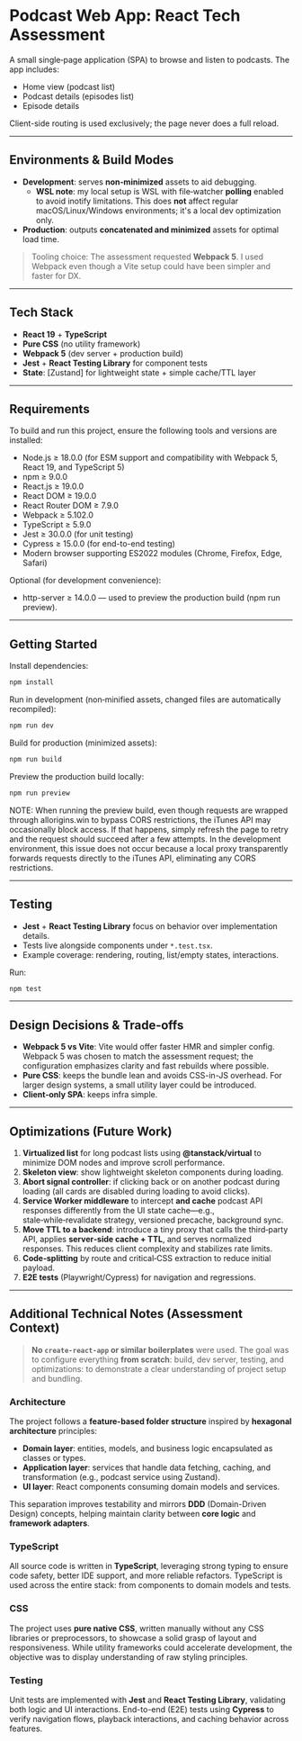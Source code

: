 # Podcast Web App: React Tech Assessment

A small single‑page application (SPA) to browse and listen to podcasts. The app includes:
- Home view (podcast list)
- Podcast details (episodes list)
- Episode details

Client-side routing is used exclusively; the page never does a full reload.

---

## Environments & Build Modes

- **Development**: serves **non‑minimized** assets to aid debugging.
  - **WSL note**: my local setup is WSL with file‑watcher **polling** enabled to avoid inotify limitations. This does **not** affect regular macOS/Linux/Windows environments; it's a local dev optimization only.
- **Production**: outputs **concatenated and minimized** assets for optimal load time.

> Tooling choice: The assessment requested **Webpack 5**. I used Webpack even though a Vite setup could have been simpler and faster for DX.

---

## Tech Stack

- **React 19** + **TypeScript**
- **Pure CSS** (no utility framework)
- **Webpack 5** (dev server + production build)
- **Jest** + **React Testing Library** for component tests
- **State**: [Zustand] for lightweight state + simple cache/TTL layer

---

## Requirements

To build and run this project, ensure the following tools and versions are installed:

- Node.js ≥ 18.0.0 (for ESM support and compatibility with Webpack 5, React 19, and TypeScript 5)
- npm ≥ 9.0.0
- React.js ≥ 19.0.0
- React DOM ≥ 19.0.0
- React Router DOM ≥ 7.9.0
- Webpack ≥ 5.102.0
- TypeScript ≥ 5.9.0
- Jest ≥ 30.0.0 (for unit testing)
- Cypress ≥ 15.0.0 (for end-to-end testing)
- Modern browser supporting ES2022 modules (Chrome, Firefox, Edge, Safari)

Optional (for development convenience):
- http-server ≥ 14.0.0 — used to preview the production build (npm run preview).

---

## Getting Started

Install dependencies:
```bash
npm install
```

Run in development (non‑minified assets, changed files are automatically recompiled):
```bash
npm run dev
```

Build for production (minimized assets):
```bash
npm run build
```

Preview the production build locally:
```bash
npm run preview
```

NOTE: When running the preview build, even though requests are wrapped through allorigins.win to bypass CORS restrictions, the iTunes API may occasionally block access.
If that happens, simply refresh the page to retry and the request should succeed after a few attempts.
In the development environment, this issue does not occur because a local proxy transparently forwards requests directly to the iTunes API, eliminating any CORS restrictions.

---

## Testing

- **Jest** + **React Testing Library** focus on behavior over implementation details.
- Tests live alongside components under `*.test.tsx`.
- Example coverage: rendering, routing, list/empty states, interactions.

Run:
```bash
npm test
```

---

## Design Decisions & Trade‑offs

- **Webpack 5 vs Vite**: Vite would offer faster HMR and simpler config. Webpack 5 was chosen to match the assessment request; the configuration emphasizes clarity and fast rebuilds where possible.
- **Pure CSS**: keeps the bundle lean and avoids CSS-in-JS overhead. For larger design systems, a small utility layer could be introduced.
- **Client‑only SPA**: keeps infra simple.

---

## Optimizations (Future Work)

1. **Virtualized list** for long podcast lists using **@tanstack/virtual** to minimize DOM nodes and improve scroll performance.
2. **Skeleton view**: show lightweight skeleton components during loading.
3. **Abort signal controller**: if clicking back or on another podcast during loading (all cards are disabled during loading to avoid clicks).
4. **Service Worker middleware** to intercept **and cache** podcast API responses differently from the UI state cache—e.g., stale‑while‑revalidate strategy, versioned precache, background sync.
5. **Move TTL to a backend**: introduce a tiny proxy that calls the third‑party API, applies **server‑side cache + TTL**, and serves normalized responses. This reduces client complexity and stabilizes rate limits.
6. **Code‑splitting** by route and critical‑CSS extraction to reduce initial payload.
7. **E2E tests** (Playwright/Cypress) for navigation and regressions.

---

## Additional Technical Notes (Assessment Context)

> **No `create-react-app` or similar boilerplates** were used.
> The goal was to configure everything **from scratch**: build, dev server, testing, and optimizations: to demonstrate a clear understanding of project setup and bundling.

### Architecture

The project follows a **feature-based folder structure** inspired by **hexagonal architecture** principles:

- **Domain layer**: entities, models, and business logic encapsulated as classes or types.
- **Application layer**: services that handle data fetching, caching, and transformation (e.g., podcast service using Zustand).
- **UI layer**: React components consuming domain models and services.

This separation improves testability and mirrors **DDD** (Domain-Driven Design) concepts, helping maintain clarity between **core logic** and **framework adapters**.

### TypeScript

All source code is written in **TypeScript**, leveraging strong typing to ensure code safety, better IDE support, and more reliable refactors.
TypeScript is used across the entire stack: from components to domain models and tests.

### CSS

The project uses **pure native CSS**, written manually without any CSS libraries or preprocessors, to showcase a solid grasp of layout and responsiveness.
While utility frameworks could accelerate development, the objective was to display understanding of raw styling principles.

### Testing

Unit tests are implemented with **Jest** and **React Testing Library**, validating both logic and UI interactions.
End-to-end (E2E) tests using **Cypress** to verify navigation flows, playback interactions, and caching behavior across features.
